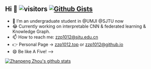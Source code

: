 ## Hi 👋 ![visitors](https://visitor-badge.glitch.me/badge?page_id=zzp1012.zzp1012) [![Github Gists](https://img.shields.io/github/followers/zzp1012?color=0088ff&logoColor=blue&style=social)](https://gist.github.com/zzp1012)
- 🌱 I’m an undergraduate student in @UMJI @SJTU now
- 😂 Currently working on interpretable CNN & federated learning & Knowledge Graph.
- 📫 How to reach me: zzp1012@sjtu.edu.cn
- 👉 Personal Page -> [zzp1012.top](http://zzp1012.top/) or [zzp1012@github.io](http://zzp1012@github.io/)
- 😄 Be like A Five! 
-->

[![Zhanpeng Zhou's github stats](https://github-readme-stats.vercel.app/api?username=zzp1012)](https://github.com/anuraghazra/github-readme-stats)
